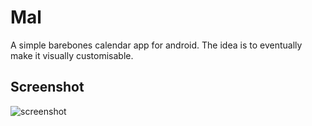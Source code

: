 # Mal
A simple barebones calendar app for android. The idea is to eventually make it visually customisable.

## Screenshot

![screenshot](https://github.com/beniezsche/Mal/blob/master/screenshot/screenshot2.jpg?raw=true)
